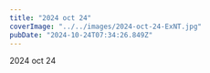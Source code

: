 ```yaml
---
title: "2024 oct 24"
coverImage: "../../images/2024-oct-24-ExNT.jpg"
pubDate: "2024-10-24T07:34:26.849Z"
---
```


2024 oct 24

